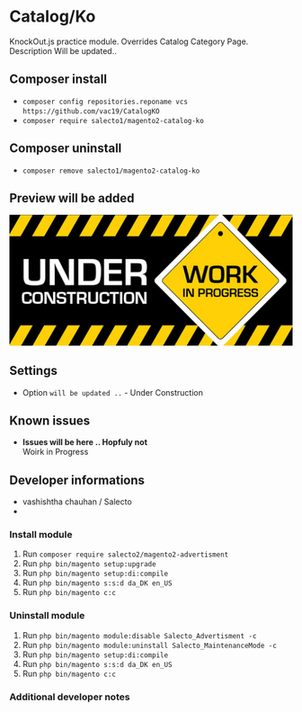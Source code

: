 # Catalog/Ko

KnockOut.js practice module. Overrides Catalog Category Page.
Description Will be updated..

## Composer install

- `composer config repositories.reponame vcs https://github.com/vac19/CatalogKO`
- `composer require salecto1/magento2-catalog-ko`

## Composer uninstall

- `composer remove salecto1/magento2-catalog-ko`

## Preview will be added

![work-in-progress](/readme-images/UC.jpg "Module work in progress")

## Settings

- Option `will be updated ..` - Under Construction

## Known issues

- **Issues will be here .. Hopfuly not**\
  Woirk in Progress

## Developer informations
- vashishtha chauhan / Salecto
- 
### Install module
1. Run `composer require salecto2/magento2-advertisment`
1. Run `php bin/magento setup:upgrade`
1. Run `php bin/magento setup:di:compile`
1. Run `php bin/magento s:s:d da_DK en_US`
1. Run `php bin/magento c:c`

### Uninstall module
1. Run `php bin/magento module:disable Salecto_Advertisment -c`
1. Run `php bin/magento module:uninstall Salecto_MaintenanceMode -c`
1. Run `php bin/magento setup:di:compile`
1. Run `php bin/magento s:s:d da_DK en_US`
1. Run `php bin/magento c:c`

### Additional developer notes

